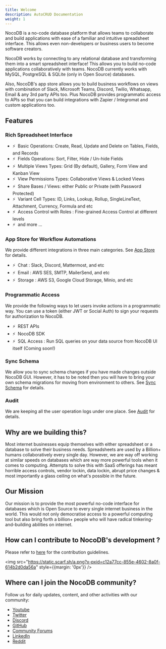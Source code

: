 ```yaml
---
title: Welcome
description: AutoCRUD Documentation
weight: 1
---
```


NocoDB is a no-code database platform that allows teams to collaborate and build applications with ease of a familiar and intuitive spreadsheet interface. This allows even non-developers or business users to become software creators.

NocoDB works by connecting to any relational database and transforming them into a smart spreadsheet interface! This allows you to build no-code applications collaboratively with teams. NocoDB currently works with MySQL, PostgreSQL & SQLite (only in Open Source) databases.

Also, NocoDB's app store allows you to build business workflows on views with combination of Slack, Microsoft Teams, Discord, Twilio, Whatsapp, Email & any 3rd party APIs too. Plus NocoDB provides programmatic access to APIs so that you can build integrations with Zapier / Integromat and custom applications too.

## Features

### Rich Spreadsheet Interface

- ⚡ &nbsp;Basic Operations: Create, Read, Update and Delete on Tables, Fields, and Records
- ⚡ &nbsp;Fields Operations: Sort, Filter, Hide / Un-hide Fields
- ⚡ &nbsp;Multiple Views Types: Grid (By default), Gallery, Form View and Kanban View
- ⚡ &nbsp;View Permissions Types: Collaborative Views & Locked Views
- ⚡ &nbsp;Share Bases / Views: either Public or Private (with Password Protected)
- ⚡ &nbsp;Variant Cell Types: ID, Links, Lookup, Rollup, SingleLineText, Attachment, Currency, Formula and etc
- ⚡ &nbsp;Access Control with Roles : Fine-grained Access Control at different levels
- ⚡ &nbsp;and more ...

### App Store for Workflow Automations

We provide different integrations in three main categories. See <a href="/account-settings/oss-specific-details#app-store" target="_blank">App Store</a> for details.

- ⚡ &nbsp;Chat : Slack, Discord, Mattermost, and etc
- ⚡ &nbsp;Email : AWS SES, SMTP, MailerSend, and etc
- ⚡ &nbsp;Storage : AWS S3, Google Cloud Storage, Minio, and etc

### Programmatic Access

We provide the following ways to let users invoke actions in a programmatic way. You can use a token (either JWT or Social Auth) to sign your requests for authorization to NocoDB.

- ⚡ &nbsp;REST APIs
- ⚡ &nbsp;NocoDB SDK
- ⚡ &nbsp;SQL Access : Run SQL queries on your data source from NocoDB UI itself (Coming soon!)

### Sync Schema

We allow you to sync schema changes if you have made changes outside NocoDB GUI. However, it has to be noted then you will have to bring your own schema migrations for moving from environment to others. See <a href="/data-sources/sync-with-data-source" target="_blank">Sync Schema</a> for details.

### Audit

We are keeping all the user operation logs under one place. See <a href="/data-sources/actions-on-data-sources#audit-logs" target="_blank">Audit</a> for details.

## Why are we building this?

Most internet businesses equip themselves with either spreadsheet or a database to solve their business needs. Spreadsheets are used by a Billion+ humans collaboratively every single day. However, we are way off working at similar speeds on databases which are way more powerful tools when it comes to computing. Attempts to solve this with SaaS offerings has meant horrible access controls, vendor lockin, data lockin, abrupt price changes & most importantly a glass ceiling on what's possible in the future.

## Our Mission

Our mission is to provide the most powerful no-code interface for databases which is Open Source to every single internet business in the world. This would not only democratise access to a powerful computing tool but also bring forth a billion+ people who will have radical tinkering-and-building abilities on internet.

## How can I contribute to NocoDB's development ?

Please refer to [here](https://github.com/nocodb/nocodb/blob/develop/.github/CONTRIBUTING.md) for the contribution guidelines.

<img src="https://static.scarf.sh/a.png?x-pxid=c12a77cc-855e-4602-8a0f-614b2d0da56a" style={{margin: '0px'}} />

## Where can I join the NocoDB community?

Follow us for daily updates, content, and other activities with our community:

- [Youtube](https://www.youtube.com/@nocodb)
- [Twitter](https://twitter.com/nocodb)
- [Discord](http://discord.nocodb.com/)
- [GitHub](https://github.com/nocodb/nocodb)
- [Community Forums](https://community.nocodb.com/)
- [LinkedIn](https://www.linkedin.com/company/nocodb)
- [Reddit](https://www.reddit.com/r/NocoDB/)
